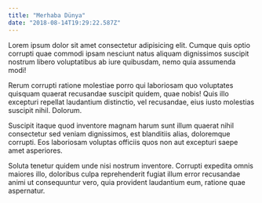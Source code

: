 ```yaml
---
title: "Merhaba Dünya"
date: "2018-08-14T19:29:22.587Z"
---
```


Lorem ipsum dolor sit amet consectetur adipisicing elit. Cumque quis optio corrupti quae commodi ipsam nesciunt natus aliquam dignissimos suscipit nostrum libero voluptatibus ab iure quibusdam, nemo quia assumenda modi!

Rerum corrupti ratione molestiae porro qui laboriosam quo voluptates quisquam quaerat recusandae suscipit quidem, quae nobis! Quis illo excepturi repellat laudantium distinctio, vel recusandae, eius iusto molestias suscipit nihil. Dolorum.

Suscipit itaque quod inventore magnam harum sunt illum quaerat nihil consectetur sed veniam dignissimos, est blanditiis alias, doloremque corrupti. Eos laboriosam voluptas officiis quos non aut excepturi saepe amet asperiores.

Soluta tenetur quidem unde nisi nostrum inventore. Corrupti expedita omnis maiores illo, doloribus culpa reprehenderit fugiat illum error recusandae animi ut consequuntur vero, quia provident laudantium eum, ratione quae aspernatur.
